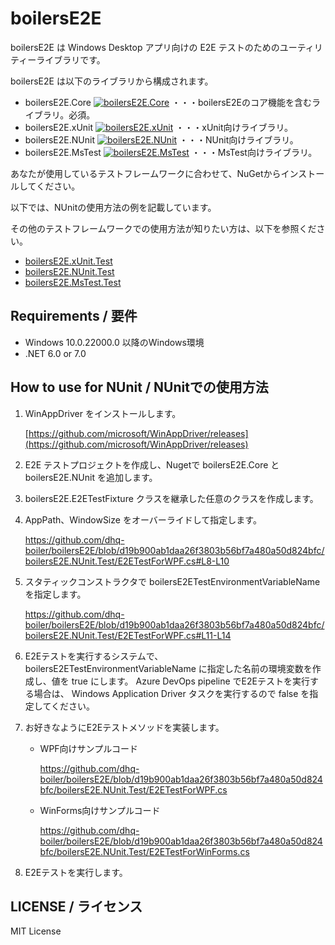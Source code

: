 # boilersE2E

boilersE2E は Windows Desktop アプリ向けの E2E テストのためのユーティリティーライブラリです。

boilersE2E は以下のライブラリから構成されます。

* boilersE2E.Core [![boilersE2E.Core](https://img.shields.io/nuget/v/boilersE2E.Core)](https://www.nuget.org/packages/boilersE2E.Core/) ・・・boilersE2Eのコア機能を含むライブラリ。必須。
* boilersE2E.xUnit [![boilersE2E.xUnit](https://img.shields.io/nuget/v/boilersE2E.xUnit)](https://www.nuget.org/packages/boilersE2E.xUnit/) ・・・xUnit向けライブラリ。
* boilersE2E.NUnit [![boilersE2E.NUnit](https://img.shields.io/nuget/v/boilersE2E.NUnit)](https://www.nuget.org/packages/boilersE2E.NUnit/) ・・・NUnit向けライブラリ。
* boilersE2E.MsTest [![boilersE2E.MsTest](https://img.shields.io/nuget/v/boilersE2E.MsTest)](https://www.nuget.org/packages/boilersE2E.MsTest/) ・・・MsTest向けライブラリ。

あなたが使用しているテストフレームワークに合わせて、NuGetからインストールしてください。

以下では、NUnitの使用方法の例を記載しています。

その他のテストフレームワークでの使用方法が知りたい方は、以下を参照ください。

* [boilersE2E.xUnit.Test](https://github.com/dhq-boiler/boilersE2E/tree/develop/boilersE2E.xUnit.Test)
* [boilersE2E.NUnit.Test](https://github.com/dhq-boiler/boilersE2E/tree/develop/boilersE2E.NUnit.Test)
* [boilersE2E.MsTest.Test](https://github.com/dhq-boiler/boilersE2E/tree/develop/boilersE2E.MsTest.Test)

## Requirements / 要件

* Windows 10.0.22000.0 以降のWindows環境
* .NET 6.0 or 7.0

## How to use for NUnit / NUnitでの使用方法

1. WinAppDriver をインストールします。

   [https://github.com/microsoft/WinAppDriver/releases](https://github.com/microsoft/WinAppDriver/releases)

2. E2E テストプロジェクトを作成し、Nugetで boilersE2E.Core と boilersE2E.NUnit を追加します。

3. boilersE2E.E2ETestFixture クラスを継承した任意のクラスを作成します。

4. AppPath、WindowSize をオーバーライドして指定します。

   https://github.com/dhq-boiler/boilersE2E/blob/d19b900ab1daa26f3803b56bf7a480a50d824bfc/boilersE2E.NUnit.Test/E2ETestForWPF.cs#L8-L10

5. スタティックコンストラクタで boilersE2ETestEnvironmentVariableName を指定します。

   https://github.com/dhq-boiler/boilersE2E/blob/d19b900ab1daa26f3803b56bf7a480a50d824bfc/boilersE2E.NUnit.Test/E2ETestForWPF.cs#L11-L14

6. E2Eテストを実行するシステムで、boilersE2ETestEnvironmentVariableName に指定した名前の環境変数を作成し、値を true にします。
   Azure DevOps pipeline でE2Eテストを実行する場合は、 Windows Application Driver タスクを実行するので false を指定してください。

7. お好きなようにE2Eテストメソッドを実装します。
   
   * WPF向けサンプルコード

     https://github.com/dhq-boiler/boilersE2E/blob/d19b900ab1daa26f3803b56bf7a480a50d824bfc/boilersE2E.NUnit.Test/E2ETestForWPF.cs
   
   * WinForms向けサンプルコード
   
     https://github.com/dhq-boiler/boilersE2E/blob/d19b900ab1daa26f3803b56bf7a480a50d824bfc/boilersE2E.NUnit.Test/E2ETestForWinForms.cs

8. E2Eテストを実行します。

## LICENSE / ライセンス

MIT License
